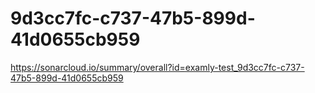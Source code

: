 # 9d3cc7fc-c737-47b5-899d-41d0655cb959
https://sonarcloud.io/summary/overall?id=examly-test_9d3cc7fc-c737-47b5-899d-41d0655cb959
